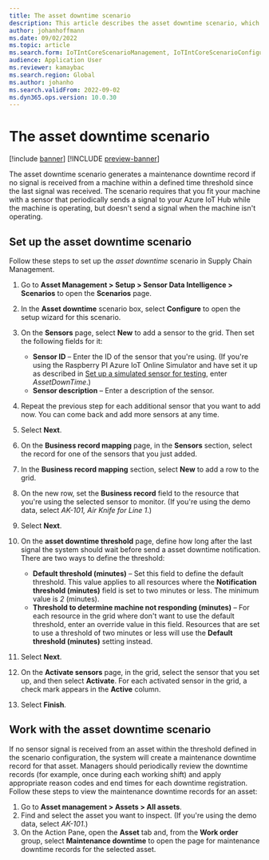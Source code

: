 ```yaml
---
title: The asset downtime scenario
description: This article describes the asset downtime scenario, which lets you use sensor data to monitor the availability of your assets.
author: johanhoffmann
ms.date: 09/02/2022
ms.topic: article
ms.search.form: IoTIntCoreScenarioManagement, IoTIntCoreScenarioConfigurationWizardV2, EntAssetObjectProductionStop
audience: Application User
ms.reviewer: kamaybac
ms.search.region: Global
ms.author: johanho
ms.search.validFrom: 2022-09-02
ms.dyn365.ops.version: 10.0.30
---
```


# The asset downtime scenario

[!include [banner](../includes/banner.md)]
[!INCLUDE [preview-banner](../includes/preview-banner.md)]

The asset downtime scenario generates a maintenance downtime record if no signal is received from a machine within a defined time threshold since the last signal was received. The scenario requires that you fit your machine with a sensor that periodically sends a signal to your Azure IoT Hub while the machine is operating, but doesn't send a signal when the machine isn't operating.

## Set up the asset downtime scenario

Follow these steps to set up the *asset downtime* scenario in Supply Chain Management.

1. Go to **Asset Management \> Setup \> Sensor Data Intelligence \> Scenarios** to open the **Scenarios** page.
2. In the **Asset downtime** scenario box, select **Configure** to open the setup wizard for this scenario.
3. On the **Sensors** page, select **New** to add a sensor to the grid. Then set the following fields for it:

    - **Sensor ID** – Enter the ID of the sensor that you're using. (If you're using the Raspberry PI Azure IoT Online Simulator and have set it up as described in [Set up a simulated sensor for testing](sdi-set-up-simulated-sensor.md), enter *AssetDownTime*.)
    - **Sensor description** – Enter a description of the sensor.

4. Repeat the previous step for each additional sensor that you want to add now. You can come back and add more sensors at any time.
5. Select **Next**.
6. On the **Business record mapping** page, in the **Sensors** section, select the record for one of the sensors that you just added.
7. In the **Business record mapping** section, select **New** to add a row to the grid.
8. On the new row, set the **Business record** field to the resource that you're using the selected sensor to monitor. (If you're using the demo data, select *AK-101, Air Knife for Line 1*.)
9. Select **Next**.
10. On the **asset downtime threshold** page, define how long after the last signal the system should wait before send a asset downtime notification. There are two ways to define the threshold:

    - **Default threshold (minutes)** – Set this field to define the default threshold. This value applies to all resources where the **Notification threshold (minutes)** field is set to two minutes or less. The minimum value is *2* (minutes).
    - **Threshold to determine machine not responding (minutes)** – For each resource in the grid where don't want to use the default threshold, enter an override value in this field. Resources that are set to use a threshold of two minutes or less will use the **Default threshold (minutes)** setting instead.
11. Select **Next**.
12. On the **Activate sensors** page, in the grid, select the sensor that you set up, and then select **Activate**. For each activated sensor in the grid, a check mark appears in the **Active** column.
13. Select **Finish**.

## Work with the asset downtime scenario

If no sensor signal is received from an asset within the threshold defined in the scenario configuration, the system will create a maintenance downtime record for that asset. Managers should periodically review the downtime records (for example, once during each working shift) and apply appropriate reason codes and end times for each downtime registration. Follow these steps to view the maintenance downtime records for an asset:

1. Go to **Asset management > Assets > All assets**.
2. Find and select the asset you want to inspect. (If you're using the demo data, select *AK-101*.)
3. On the Action Pane, open the **Asset** tab and, from the **Work order** group, select **Maintenance downtime** to open the page for maintenance downtime records for the selected asset.
